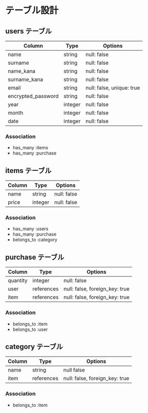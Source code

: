 # テーブル設計

## users テーブル

| Column             | Type   | Options     |
| ------------------ | ------ | ----------- |
| name               | string | null: false |
| surname               | string | null: false |
| name_kana               | string | null: false |
| surname_kana               | string | null: false |
| email              | string | null: false, unique: true |
| encrypted_password | string | null: false |
| year | integer | null: false |
| month | integer | null: false |
| date | integer | null: false |

### Association

- has_many :items
- has_many :purchase

## items テーブル

| Column        | Type    | Options     |
| ------------- | ------  | ----------- |
| name          | string  | null: false |
| price         | integer | null: false |


### Association

- has_many :users
- has_many :purchase
- belongs_to :category

## purchase テーブル

| Column | Type       | Options                        |
| ------ | ---------- | ------------------------------ |
| quantity  | integer | null: false |
| user   | references | null: false, foreign_key: true |
| item  | references | null: false, foreign_key: true |

### Association

- belongs_to :item
- belongs_to :user

## category テーブル

| Column  | Type       | Options                        |
| ------- | ---------- | ------------------------------ |
| name    | string     | null false                               |
| item    | references | null: false, foreign_key: true |

### Association

- belongs_to :item
